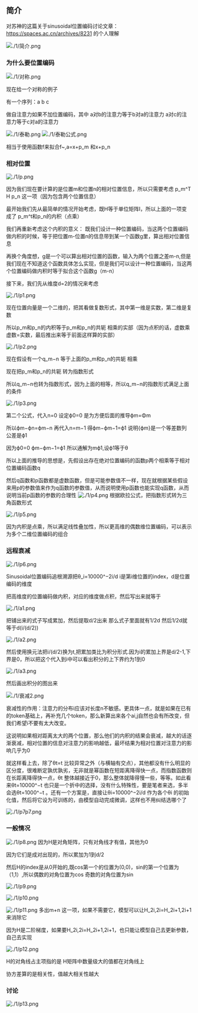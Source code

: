 ## 简介

对苏神的这篇关于sinusoidal位置编码讨论文章：https://spaces.ac.cn/archives/8231 的个人理解

![./1/简介.png](./1/简介.png)

### 为什么要位置编码

![./1/对称.png](./1/对称.png)

现在给一个对称的例子

有一个序列：a b c

做自注意力如果不加位置编码，其中 a对b的注意力等于b对a的注意力 a对c的注意力等于c对a的注意力


![./1/泰勒.png](./1/泰勒.png)
![./1/泰勒公式.png](./1/泰勒公式.png)

相当于使用函数f来拟合f~,a=x+p_m 和x+p_n

### 相对位置
![./1/p.png](./1/p.png)

因为我们现在要计算的是位置m和位置n的相对位置信息，所以只需要考虑 p_m^T H p_n 这一项（因为包含两个位置信息）

最开始我们先从最简单的情况开始考虑，既H等于单位矩阵I，所以上面的一项变成了 p_m^t和p_n的内积（点乘）

我们再重新考虑这个内积的意义： 既我们设计一种位置编码，当这两个位置编码做内积的时候，等于把位置m-位置n的信息带到某一个函数g里，算出相对位置信息

再换个角度想，g是一个可以算出相对位置的函数，输入为两个位置之差m-n,但是我们现在不知道这个函数具体怎么实现，但是我们可以设计一种位置编码，当这两个位置编码做内积时等于拟合这个函数g（m-n）

接下来，我们先从维度d=2的情况来考虑


![./1/p1.png](./1/p1.png)

现在位置向量是一个二维的，把其看做复数形式，其中第一维是实数，第二维是复数

所以p_m和p_n的内积等于p_m和p_n的共轭 相乘的实部（因为点积的话，虚数乘虚数=实数，最后推出来等于前面这样算的实部）

![./1/p2.png](./1/p2.png)

现在假设有一个q_m−n 等于上面的p_m和p_n的共轭 相乘

现在把p_m和p_n的共轭 转为指数形式

所以q_m−n也转为指数形式，因为上面的相等，所以q_m−n的指数形式满足上面的条件

![./1/p3.png](./1/p3.png)

第二个公式，代入n=0 设定ϕ0=0 是为方便后面的推导ϕm=Φm

所以ϕm−ϕn=ϕm−n  再代入n=m−1 得ϕm−ϕm−1=ϕ1 说明{ϕm}是一个等差数列 公差是ϕ1

因为ϕ0=0 ϕm−ϕm−1=ϕ1 所以通解为mϕ1,设ϕ1等于θ


所以上面的推导的思想是，先假设出存在绝对位置编码的函数p两个相乘等于相对位置编码函数q

然后q函数和p函数都是虚数函数，但是可能参数值不一样，现在就根据某些假设来用p的参数值来作为q函数的参数值，从而说明使用p函数也能实现q函数，从而说明当前p函数的参数的合理性
![./1/p4.png](./1/p3.png)
根据欧拉公式，把指数形式转为三角函数形式


![./1/p5.png](./1/p5.png)

因为内积是点乘，所以满足线性叠加性，所以更高维的偶数维位置编码，可以表示为多个二维位置编码的组合

### 远程衰减

![./1/p6.png](./1/p6.png)

Sinusoidal位置编码追根溯源把θ_i=10000^−2i/d  i是第i维位置的index，d是位置编码的维度

把高维度的位置编码做内积，对应的维度做点积，然后写出来就等于

![./1/a1.png](./1/a1.png)

把铺出来的式子写成累加，然后提取d/2出来  那么式子里面就有1/2d 然后1/2d就等于d(i/(d/2))

![./1/a2.png](./1/a2.png)

然后使用换元法把i/(d/2)换为t,把累加类比为积分形式.因为i的累加上界是d/2-1,下界是0，所以把这个代入到i中可以看出积分的上下界约为1到0

![./1/a3.png](./1/a3.png)

然后画出积分的图出来

![./1/衰减2.png](./1/衰减2.png)

衰减性的作用：注意力的分布i应该对长度n不敏感。更具体一点，就是如果在已有的token基础上，再补充几个token，那么新算出来各个ai,j自然也会有所改变，但我们希望i不要有太大改变。


这说明如果相对距离太大的两个位置，那么他们的内积的结果会衰减，越大的话逐渐衰减，相对位置的信息对注意力的影响越低，最坏结果为相对位置对注意力的影响几乎为0

就这样看上去，除了θt=t
比较异常之外（与横轴有交点），其他都没有什么明显的区分度，很难断定孰优孰劣，无非就是幂函数在短距离降得快一点，而指数函数则在长距离降得快一点，θt
整体越接近于0，那么整体就降得慢一些，等等。如此看来θt=10000^−t
也只是一个折中的选择，没有什么特殊性，要是笔者来选，多半会选θt=1000^−t
。还有一个方案是，直接让θi=10000^−2i/d
作为各个θi
的初始化值，然后将它设为可训练的，由模型自动完成微调，这样也不用纠结选哪个了

![./1/p7p7.png](./1/衰减.png)

### 一般情况

![./1/p8.png](./1/p8.png)
因为H是对角矩阵，只有对角线才有值，其他为0

因为它们是成对出现的，所以累加为1到d/2

然后H的index是从0开始的,既cos第一个的位置为(0,0)，sin的第一个位置为（1,1）,所以偶数的对角位置为cos 奇数的对角位置为sin

![./1/p9.png](./1/p9.png)

![./1/p10.png](./1/p10.png)

![./1/p11.png](./1/p11.png)
多出m+n 这一项，如果不需要它，模型可以让H_2i,2i=H_2i+1,2i+1来消除它 

因为H是二阶梯度，如果要H_2i,2i=H_2i+1,2i+1，也只能让模型自己去更新参数，自己去实现

![./1/p12.png](./1/p12.png)

H的对角线占主项指的是 H矩阵中数量级大的值都在对角线上

协方差算的是相关性，值越大相关性越大

### 讨论
![./1/p13.png](./1/p13.png)



















